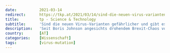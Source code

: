```yaml
---
date:          2021-03-14
redirect:      https://tkp.at/2021/03/14/sind-die-neuen-virus-varianten-gefaehrlicher-und-gibt-es-immunevasion/
title:         tp - Science & Technology
subtitle:      'Sind die neuen Virus-Varianten gefährlicher und gibt es Immunevasion?'
description:   'Seit Boris Johnson angesichts drohendem Brexit-Chaos vor neuen Corona Varianten gewarnt hatte, wird die Varianten-„Sau durchs Dorf getrieben“. Die „Mutanten“ müssen seither als Begründung für alles und jedes herhalten, angefangen von den FFP2 Masken bis hin zur Absperrung von ganzen Ortschaften durch das Bundesheer und bis zu unbegrenzten Lockdowns. Aber was ist wirklich dran, was …'
country:       [AT]
categories:    [Wissenschaft]
tags:          [virus-mutation]
---
```


